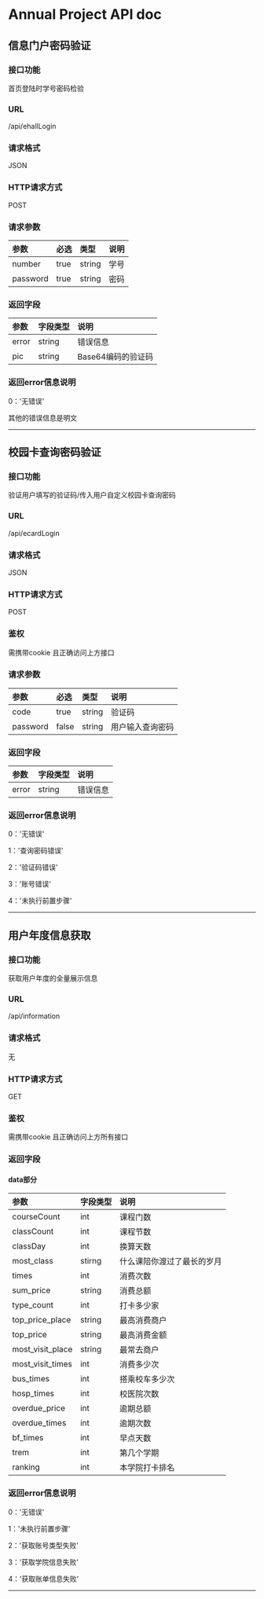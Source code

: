 # Annual Project API doc

## 信息门户密码验证

### 接口功能

首页登陆时学号密码检验

### URL

/api/ehallLogin

### 请求格式

JSON

### HTTP请求方式

POST

### 请求参数

| 参数     | 必选 | 类型   | 说明 |
| :------- | :--- | :----- | :--- |
| number   | true | string | 学号 |
| password | true | string | 密码 |

### 返回字段

| 参数  | 字段类型 | 说明               |
| :---- | :------- | :---------------|
| error | string   | 错误信息          |
| pic   | string   | Base64编码的验证码 |

### 返回error信息说明
0：'无错误'

其他的错误信息是明文

------

## 校园卡查询密码验证

### 接口功能

验证用户填写的验证码/传入用户自定义校园卡查询密码

### URL

/api/ecardLogin

### 请求格式

JSON

### HTTP请求方式

POST

### 鉴权

需携带cookie 且正确访问上方接口

### 请求参数

| 参数     | 必选  | 类型   | 说明             |
| :------- | :---- | :----- | :--------------- |
| code     | true  | string | 验证码           |
| password | false | string | 用户输入查询密码 |

### 返回字段

| 参数  | 字段类型 | 说明     |
| :---- | :------- | :------- |
| error | string   | 错误信息 |

### 返回error信息说明

0：'无错误'

1：'查询密码错误'

2：'验证码错误'

3：'账号错误'

4：'未执行前置步骤'

------

## 用户年度信息获取

### 接口功能

获取用户年度的全量展示信息

### URL

/api/information

### 请求格式

无

### HTTP请求方式

GET

### 鉴权

需携带cookie 且正确访问上方所有接口

### 返回字段

#### data部分

| 参数    | 字段类型 | 说明                       |
| :------ | :------- | :------------------------- |
| courseCount | int      | 课程门数              |
| classCount | int      | 课程节数                |
| classDay | int      | 换算天数                 |
| most_class | stirng   | 什么课陪你渡过了最长的岁月    |
| times  | int      | 消费次数                 |
| sum_price  | string   | 消费总额                 |
| type_count  | int      | 打卡多少家                 |
| top_price_place | string   | 最高消费商户       |
| top_price | string   | 最高消费金额               |
| most_visit_place | string   | 最常去商户             |
| most_visit_times | int      | 消费多少次                 |
| bus_times | int      | 搭乘校车多少次              |
| hosp_times | int      | 校医院次数                 |
| overdue_price | int      | 逾期总额              |
|overdue_times|int|逾期次数|
| bf_times | int      | 早点天数                   |
| trem | int      | 第几个学期                 |
|ranking|int|本学院打卡排名|

### 返回error信息说明

0：'无错误'

1：'未执行前置步骤'

2：'获取账号类型失败'

3：'获取学院信息失败'

4：'获取账单信息失败'



------